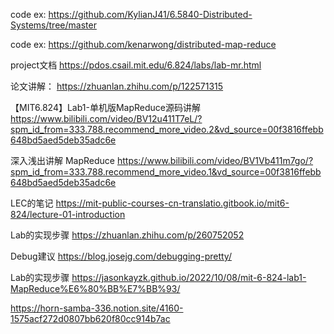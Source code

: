 code ex:
https://github.com/KylianJ41/6.5840-Distributed-Systems/tree/master

code ex:
https://github.com/kenarwong/distributed-map-reduce

project文档
https://pdos.csail.mit.edu/6.824/labs/lab-mr.html

论文讲解：
https://zhuanlan.zhihu.com/p/122571315

【MIT6.824】Lab1-单机版MapReduce源码讲解
https://www.bilibili.com/video/BV12u411T7eL/?spm_id_from=333.788.recommend_more_video.2&vd_source=00f3816ffebb648bd5aed5deb35adc6e

深入浅出讲解 MapReduce
https://www.bilibili.com/video/BV1Vb411m7go/?spm_id_from=333.788.recommend_more_video.1&vd_source=00f3816ffebb648bd5aed5deb35adc6e

LEC的笔记
https://mit-public-courses-cn-translatio.gitbook.io/mit6-824/lecture-01-introduction

Lab的实现步骤
https://zhuanlan.zhihu.com/p/260752052

Debug建议
https://blog.josejg.com/debugging-pretty/

Lab的实现步骤
https://jasonkayzk.github.io/2022/10/08/mit-6-824-lab1-MapReduce%E6%80%BB%E7%BB%93/

https://horn-samba-336.notion.site/4160-1575acf272d0807bb620f80cc914b7ac









